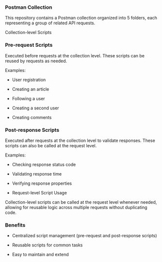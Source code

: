 
### Postman Collection

This repository contains a Postman collection organized into 5 folders, each representing a group of related API requests.

Collection-level Scripts
### Pre-request Scripts

Executed before requests at the collection level. These scripts can be reused by requests as needed.

Examples:
<ls>

* User registration

* Creating an article

* Following a user

* Creating a second user

* Creating comments

### Post-response Scripts

Executed after requests at the collection level to validate responses. These scripts can also be called at the request level.

Examples:
<ls>

* Checking response status code

* Validating response time

* Verifying response properties

* Request-level Script Usage

Collection-level scripts can be called at the request level whenever needed, allowing for reusable logic across multiple requests without duplicating code.

### Benefits
<ls>

* Centralized script management (pre-request and post-response scripts)

* Reusable scripts for common tasks

* Easy to maintain and extend

